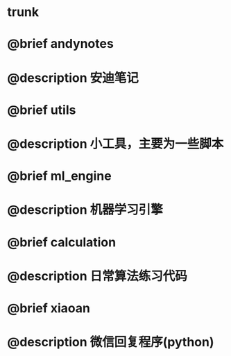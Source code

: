 # trunk
#
# @brief andynotes
# @description 安迪笔记
# 
# @brief utils
# @description 小工具，主要为一些脚本
#
# @brief ml_engine
# @description 机器学习引擎
#
# @brief calculation
# @description 日常算法练习代码
#
# @brief xiaoan
# @description 微信回复程序(python)
